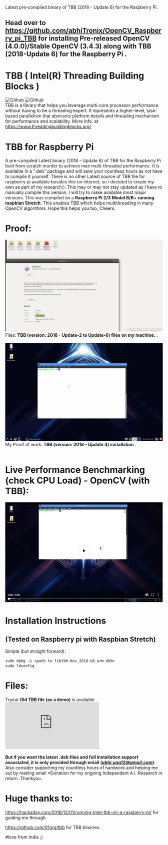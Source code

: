 Latest pre-compiled binary of TBB (2018 - Update 6) for the Raspberry Pi.

## Head over to https://github.com/abhiTronix/OpenCV_Raspberry_pi_TBB for installing Pre-released OpenCV (4.0.0)/Stable OpenCV (3.4.3) along with TBB (2018-Update 6) for the Raspberry Pi .

# TBB ( Intel(R) Threading Building Blocks )
![Github](https://img.shields.io/badge/TBB-2018%20Update%206-blue.svg?longCache=true&style=for-the-badge)
<t>![Github](https://img.shields.io/badge/Files-Available-green.svg?longCache=true&style=for-the-badge)<br>
TBB is a library that helps you leverage multi-core processor performance without having to be a threading expert. It represents a higher-level, task-based parallelism that abstracts platform details and threading mechanism for performance and scalability.
More info. at https://www.threadingbuildingblocks.org/

# TBB for Raspberry Pi
A pre-compiled Latest binary (2018 - Update 6) of TBB for the Raspberry Pi built from scratch inorder to achieve max multi-threaded performance. It is available in a ".deb" package and will save your countless hours as not have to compile it yourself. There is no other Latest source of TBB file for raspberry pi available besides this on internet, so i decided to create my own as part of my research;). This may or may not stay updated as I have to manually compile this version.  I will try to make available most major versions.  This was compiled on a **Raspberry Pi 2/3 Model B/B+ running raspbian Stretch**.  This enables TBB which helps multithreading in many OpenCV algorithms. Hope this helps you too, Cheers.

# Proof:
![](https://github.com/abhiTronix/TBB_Raspberry_pi/blob/master/proof1.png)
Files: **TBB (version: 2018 - Update-2 to Update-6) files on my machine.** .
<br>
<br>
![](https://github.com/abhiTronix/TBB_Raspberry_pi/blob/master/new.gif)
My Proof of work: **TBB (version: 2018 - Update 4) installation** .
<br>
<br>
# Live Performance Benchmarking (check CPU Load) - OpenCV (with TBB):

[![Everything Is AWESOME](https://github.com/abhiTronix/TBB_Raspberry_pi/blob/master/Youtube-video.png)](https://youtu.be/HBxyQU-c62o "Live! Raspberry Pi OpenCV & Dlib Multi-Snapchat Filters Python Implementation [Robust and Fastest]")


# Installation Instructions
## (Tested on Raspberry pi with Raspbian Stretch)
Simple (but straight forward):
```
sudo dpkg -i <path to libtbb-dev_2018-U6_arm.deb>
sudo ldconfig
```
# Files:
Tryout **Old TBB file (as a demo)** is available ![libtbb-dev_4.5-1_armhf.deb](https://github.com/abhiTronix/TBB_Raspberry_pi/blob/master/libtbb-dev_4.5-1_armhf.deb).<br>

**But if you want the latest .deb files and full installation support associated, it is only provided through email (*abhi.una12@gmail.com*)**. Also consider supporting my countless hours of hardwork and helping me out by making small *Donation for my ongoing Independent A.I. Research in return. Thankyou.

# Huge thanks to:
https://hackaday.com/2016/12/01/running-intel-tbb-on-a-raspberry-pi/ for guiding me through.

https://github.com/01org/tbb for TBB binaries.

#love from India ;)
